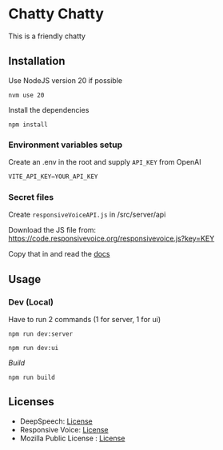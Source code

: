 # Chatty Chatty

This is a friendly chatty

## Installation

Use NodeJS version 20 if possible

`nvm use 20`

Install the dependencies

`npm install`

### Environment variables setup

Create an .env in the root and supply `API_KEY` from OpenAI

```typescript
VITE_API_KEY=YOUR_API_KEY
```

### Secret files

Create `responsiveVoiceAPI.js` in /src/server/api

Download the JS file from: https://code.responsivevoice.org/responsivevoice.js?key=KEY

Copy that in and read the [docs](https://responsivevoice.org/api/)

## Usage

### Dev (Local)

Have to run 2 commands (1 for server, 1 for ui)

`npm run dev:server`

`npm run dev:ui`

*Build*

`npm run build`

## Licenses

* DeepSpeech: [License](https://github.com/mozilla/DeepSpeech/blob/master/LICENSE)
* Responsive Voice: [License](https://responsivevoice.org/license/)
* Mozilla Public License : [License](https://www.mozilla.org/en-US/MPL/)
